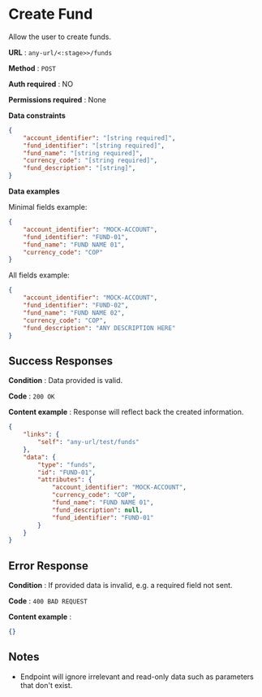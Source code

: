 # Create Fund

Allow the user to create funds.

**URL** : `any-url/<:stage>>/funds`

**Method** : `POST`

**Auth required** : NO

**Permissions required** : None

**Data constraints**

```json
{
    "account_identifier": "[string required]",
    "fund_identifier": "[string required]", 
    "fund_name": "[string required]", 
    "currency_code": "[string required]",
    "fund_description": "[string]",
}
```

**Data examples**

Minimal fields example:

```json
{
    "account_identifier": "MOCK-ACCOUNT",
    "fund_identifier": "FUND-01", 
    "fund_name": "FUND NAME 01", 
    "currency_code": "COP"
}
```

All fields example:


```json
{
    "account_identifier": "MOCK-ACCOUNT",
    "fund_identifier": "FUND-02", 
    "fund_name": "FUND NAME 02", 
    "currency_code": "COP",
    "fund_description": "ANY DESCRIPTION HERE"
}
```

## Success Responses

**Condition** : Data provided is valid.

**Code** : `200 OK`

**Content example** : Response will reflect back the created information.

```json
{
    "links": {
        "self": "any-url/test/funds"
    },
    "data": {
        "type": "funds",
        "id": "FUND-01",
        "attributes": {
            "account_identifier": "MOCK-ACCOUNT",
            "currency_code": "COP",
            "fund_name": "FUND NAME 01",
            "fund_description": null,
            "fund_identifier": "FUND-01"
        }
    }
}
```

## Error Response

**Condition** : If provided data is invalid, e.g. a required field not sent.

**Code** : `400 BAD REQUEST`

**Content example** :

```json
{}
```

## Notes

* Endpoint will ignore irrelevant and read-only data such as parameters that
  don't exist.
